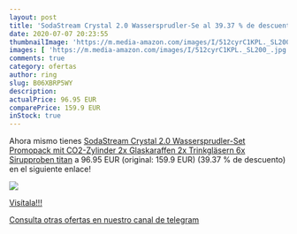 ```yaml
---
layout: post
title: 'SodaStream Crystal 2.0 Wassersprudler-Se al 39.37 % de descuento'
date: 2020-07-07 20:23:55
thumbnailImage: 'https://m.media-amazon.com/images/I/512cyrC1KPL._SL200_.jpg'
images: [ 'https://m.media-amazon.com/images/I/512cyrC1KPL._SL200_.jpg' ]
comments: true
category: ofertas
author: ring
slug: B06XBRP5WY
description:
actualPrice: 96.95 EUR
comparePrice: 159.9 EUR
inStock: true
---
```


Ahora mismo tienes [SodaStream Crystal 2.0 Wassersprudler-Set Promopack mit CO2-Zylinder  2x Glaskaraffen  2x Trinkgläsern  6x Sirupproben  titan](https://www.amazon.com/dp/B06XBRP5WY/?tag=redken08-20) a 96.95 EUR (original: 159.9 EUR) (39.37 %  de descuento) en el siguiente enlace!

[![](https://m.media-amazon.com/images/I/512cyrC1KPL._SL200_.jpg)](https://www.amazon.com/dp/B06XBRP5WY/?tag=redken08-20)

[Visítala!!!](https://www.amazon.com/dp/B06XBRP5WY/?tag=redken08-20)

[Consulta otras ofertas en nuestro canal de telegram](https://t.me/s/ofertas25)
